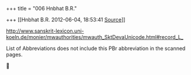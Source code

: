 +++
title = "006 Hnbhat B.R."

+++
[[Hnbhat B.R.	2012-06-04, 18:53:41 [Source](https://groups.google.com/g/samskrita/c/spg1ddyxW1E)]]



  
<http://www.sanskrit-lexicon.uni-koeln.de/monier/mwauthorities/mwauth_SktDevaUnicode.html#record_L_>

  

  

List of Abbreviations does not include this PBr abbreviation in the scanned pages.



